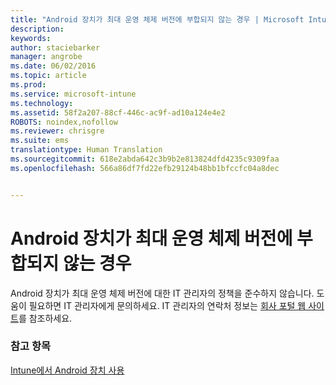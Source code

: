 ```yaml
---
title: "Android 장치가 최대 운영 체제 버전에 부합되지 않는 경우 | Microsoft Intune"
description: 
keywords: 
author: staciebarker
manager: angrobe
ms.date: 06/02/2016
ms.topic: article
ms.prod: 
ms.service: microsoft-intune
ms.technology: 
ms.assetid: 58f2a207-88cf-446c-ac9f-ad10a124e4e2
ROBOTS: noindex,nofollow
ms.reviewer: chrisgre
ms.suite: ems
translationtype: Human Translation
ms.sourcegitcommit: 618e2abda642c3b9b2e813824dfd4235c9309faa
ms.openlocfilehash: 566a86df7fd22efb29124b48bb1bfccfc04a8dec


---
```


# Android 장치가 최대 운영 체제 버전에 부합되지 않는 경우

Android 장치가 최대 운영 체제 버전에 대한 IT 관리자의 정책을 준수하지 않습니다. 도움이 필요하면 IT 관리자에게 문의하세요. IT 관리자의 연락처 정보는 [회사 포털 웹 사이트](http://portal.manage.microsoft.com)를 참조하세요.


### 참고 항목
[Intune에서 Android 장치 사용](using-your-android-device-with-intune.md)



<!--HONumber=Jul16_HO4-->


